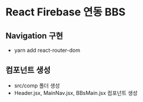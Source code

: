 # React Firebase 연동 BBS

## Navigation 구현

- yarn add react-router-dom

## 컴포넌트 생성

- src/comp 폴더 생성
- Header.jsx, MainNav.jsx, BBsMain.jsx 컴포넌트 생성

